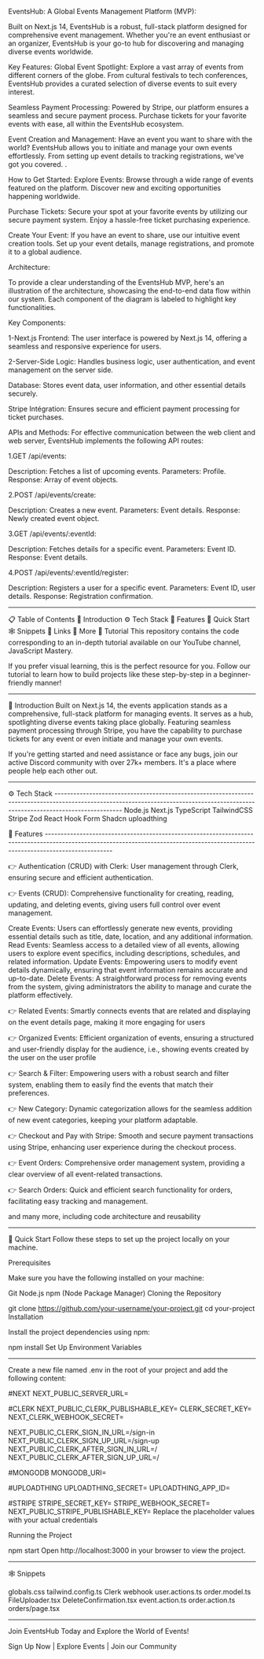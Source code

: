 EventsHub: A Global Events Management Platform (MVP):

Built on Next.js 14, EventsHub is a robust, full-stack platform designed for comprehensive event management. Whether you're an event enthusiast or an organizer, EventsHub is your go-to hub for discovering and managing diverse events worldwide.

Key Features:
Global Event Spotlight:
Explore a vast array of events from different corners of the globe. From cultural festivals to tech conferences, EventsHub provides a curated selection of diverse events to suit every interest.

Seamless Payment Processing:
Powered by Stripe, our platform ensures a seamless and secure payment process. Purchase tickets for your favorite events with ease, all within the EventsHub ecosystem.

Event Creation and Management:
Have an event you want to share with the world? EventsHub allows you to initiate and manage your own events effortlessly. From setting up event details to tracking registrations, we've got you covered.
.

How to Get Started:
Explore Events:
Browse through a wide range of events featured on the platform. Discover new and exciting opportunities happening worldwide.

Purchase Tickets:
Secure your spot at your favorite events by utilizing our secure payment system. Enjoy a hassle-free ticket purchasing experience.

Create Your Event:
If you have an event to share, use our intuitive event creation tools. Set up your event details, manage registrations, and promote it to a global audience.




Architecture:

To provide a clear understanding of the EventsHub MVP, here's an illustration of the architecture, showcasing the end-to-end data flow within our system. Each component of the diagram is labeled to highlight key functionalities.


Key Components:

1-Next.js Frontend:
The user interface is powered by Next.js 14, offering a seamless and responsive experience for users.

2-Server-Side Logic:
Handles business logic, user authentication, and event management on the server side.

Database:
Stores event data, user information, and other essential details securely.

Stripe Intégration:
Ensures secure and efficient payment processing for ticket purchases.


APIs and Methods:
For effective communication between the web client and web server, EventsHub implements the following API routes:

1.GET /api/events:

Description: Fetches a list of upcoming events.
Parameters: Profile.
Response: Array of event objects.

2.POST /api/events/create:

Description: Creates a new event.
Parameters: Event details.
Response: Newly created event object.

3.GET /api/events/:eventId:

Description: Fetches details for a specific event.
Parameters: Event ID.
Response: Event details.

4.POST /api/events/:eventId/register:

Description: Registers a user for a specific event.
Parameters: Event ID, user details.
Response: Registration confirmation.

---------------------------------------------------------------------------------------------------------------------------------------------------------------------------------

📋 Table of Contents
🤖 Introduction
⚙️ Tech Stack
🔋 Features
🤸 Quick Start
🕸️ Snippets
🔗 Links
🚀 More
🚨 Tutorial
This repository contains the code corresponding to an in-depth tutorial available on our YouTube channel, JavaScript Mastery.

If you prefer visual learning, this is the perfect resource for you. Follow our tutorial to learn how to build projects like these step-by-step in a beginner-friendly manner!

---------------------------------------------------------------------------------------------------------------------------------------------------------------------------------

🤖 Introduction
Built on Next.js 14, the events application stands as a comprehensive, full-stack platform for managing events. It serves as a hub, spotlighting diverse events taking place globally. Featuring seamless payment processing through Stripe, you have the capability to purchase tickets for any event or even initiate and manage your own events.

If you're getting started and need assistance or face any bugs, join our active Discord community with over 27k+ members. It's a place where people help each other out.

---------------------------------------------------------------------------------------------------------------------------------------------------------------------------------

⚙️ Tech Stack ---------------------------------------------------------------------------------------------------------------------------------------------------------------------------------
Node.js
Next.js
TypeScript
TailwindCSS
Stripe
Zod
React Hook Form
Shadcn
uploadthing

🔋 Features ---------------------------------------------------------------------------------------------------------------------------------------------------------------------------------

👉 Authentication (CRUD) with Clerk: User management through Clerk, ensuring secure and efficient authentication.

👉 Events (CRUD): Comprehensive functionality for creating, reading, updating, and deleting events, giving users full control over event management.

Create Events: Users can effortlessly generate new events, providing essential details such as title, date, location, and any additional information.
Read Events: Seamless access to a detailed view of all events, allowing users to explore event specifics, including descriptions, schedules, and related information.
Update Events: Empowering users to modify event details dynamically, ensuring that event information remains accurate and up-to-date.
Delete Events: A straightforward process for removing events from the system, giving administrators the ability to manage and curate the platform effectively.

👉 Related Events: Smartly connects events that are related and displaying on the event details page, making it more engaging for users

👉 Organized Events: Efficient organization of events, ensuring a structured and user-friendly display for the audience, i.e., showing events created by the user on the user profile

👉 Search & Filter: Empowering users with a robust search and filter system, enabling them to easily find the events that match their preferences.

👉 New Category: Dynamic categorization allows for the seamless addition of new event categories, keeping your platform adaptable.

👉 Checkout and Pay with Stripe: Smooth and secure payment transactions using Stripe, enhancing user experience during the checkout process.

👉 Event Orders: Comprehensive order management system, providing a clear overview of all event-related transactions.

👉 Search Orders: Quick and efficient search functionality for orders, facilitating easy tracking and management.

and many more, including code architecture and reusability

---------------------------------------------------------------------------------------------------------------------------------------------------------------------------------

🤸 Quick Start
Follow these steps to set up the project locally on your machine.

Prerequisites

Make sure you have the following installed on your machine:

Git
Node.js
npm (Node Package Manager)
Cloning the Repository

git clone https://github.com/your-username/your-project.git
cd your-project
Installation

Install the project dependencies using npm:

npm install
Set Up Environment Variables

---------------------------------------------------------------------------------------------------------------------------------------------------------------------------------

Create a new file named .env in the root of your project and add the following content:

#NEXT
NEXT_PUBLIC_SERVER_URL=

#CLERK
NEXT_PUBLIC_CLERK_PUBLISHABLE_KEY=
CLERK_SECRET_KEY=
NEXT_CLERK_WEBHOOK_SECRET=

NEXT_PUBLIC_CLERK_SIGN_IN_URL=/sign-in
NEXT_PUBLIC_CLERK_SIGN_UP_URL=/sign-up
NEXT_PUBLIC_CLERK_AFTER_SIGN_IN_URL=/
NEXT_PUBLIC_CLERK_AFTER_SIGN_UP_URL=/

#MONGODB
MONGODB_URI=

#UPLOADTHING
UPLOADTHING_SECRET=
UPLOADTHING_APP_ID=

#STRIPE
STRIPE_SECRET_KEY=
STRIPE_WEBHOOK_SECRET=
NEXT_PUBLIC_STRIPE_PUBLISHABLE_KEY=
Replace the placeholder values with your actual credentials

Running the Project

npm start
Open http://localhost:3000 in your browser to view the project.

---------------------------------------------------------------------------------------------------------------------------------------------------------------------------------

🕸️ Snippets

globals.css
tailwind.config.ts
Clerk webhook
user.actions.ts
order.model.ts
FileUploader.tsx
DeleteConfirmation.tsx
event.action.ts
order.action.ts
orders/page.tsx

---------------------------------------------------------------------------------------------------------------------------------------------------------------------------------

Join EventsHub Today and Explore the World of Events!


Sign Up Now | Explore Events | Join our Community
